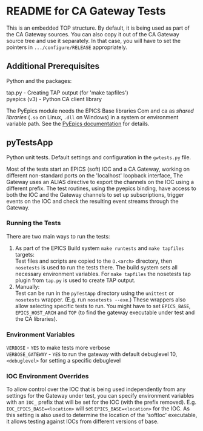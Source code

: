 README for CA Gateway Tests
===========================

This is an embedded TOP structure.
By default, it is being used as part of the CA Gateway sources.
You can also copy it out of the CA Gateway source tree and use it
separately. In that case, you will have to set the pointers in
`.../configure/RELEASE` appropriately.

## Additional Prerequisites

Python and the packages:

tap.py        - Creating TAP output (for 'make tapfiles')<br/>
pyepics (v3)  - Python CA client library

The PyEpics module needs the EPICS Base libraries Com and ca as _shared
libraries_ (`.so` on Linux, `.dll` on Windows) in a system or environment
variable path. See the [PyEpics documentation](http://cars9.uchicago.edu/software/python/pyepics3/installation.html#prerequisites)
for details.

## pyTestsApp

Python unit tests.
Default settings and configuration in the `gwtests.py` file.

Most of the tests start an EPICS (soft) IOC and a CA Gateway,
working on different non-standard ports on the 'localhost' loopback interface,
The Gateway uses an ALIAS directive to export the channels on the IOC using
a different prefix.
The test routines, using the pyepics binding, have access to both the IOC and
the Gateway channels to set up subscriptions, trigger events on the IOC and
check the resulting event streams through the Gateway.

### Running the Tests

There are two main ways to run the tests:

1. As part of the EPICS Build system `make runtests` and `make tapfiles`
   targets:</br>
   Test files and scripts are copied to the `O.<arch>` directory,
   then `nosetests` is used to run the tests there.
   The build system sets all necessary environment variables.
   For `make tapfiles` the nosetests tap plugin from `tap.py` is used
   to create TAP output.
2. Manually:</br>
   Test can be run in the `pyTestApp` directory using the `unittest` or
   `nosetests` wrapper. (E.g. run `nosetests --exe`.)
   These wrappers also allow selecting specific tests to run.
   You might have to set `EPICS_BASE`, `EPICS_HOST_ARCH` and `TOP` (to find the
   gateway executable under test and the CA libraries).

### Environment Variables
`VERBOSE`          - `YES` to make tests more verbose</br>
`VERBOSE_GATEWAY`  - `YES` to run the gateway with default debuglevel 10,
                   `<debuglevel>` for setting a specific debuglevel

### IOC Environment Overrides
To allow control over the IOC that is being used independently from any
settings for the Gateway under test, you can specify environment variables
with an `IOC_` prefix that will be set for the IOC (with the prefix removed).
E.g. `IOC_EPICS_BASE=<location>` will set `EPICS_BASE=<location>` for the IOC.
As this setting is also used to determine the location of the 'softIoc'
executable, it allows testing against IOCs from different versions of base.
